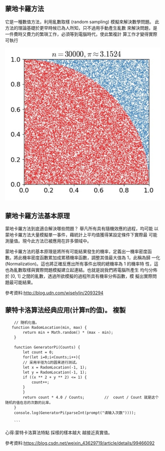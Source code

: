 ## 蒙地卡羅方法
它是一種數值方法，利用亂數取樣 (random
sampling) 模擬來解決數學問題。
此方法的理論基礎於更早時候已為人所知，只不過用手動產生亂數
來解決問題，是一件費時又費力的繁瑣工作，必須等到電腦時代，使此繁複計
算工作才變得實際可執行

![p](https://github.com/zxc21949049/sa110a/blob/master/1.jpg)

## 蒙地卡羅方法基本原理
蒙地卡羅方法到底適合解決哪些問題？ 舉凡所有具有隨機效應的過程，均可能
以蒙地卡羅方法大量模擬單一事件，藉統計上平均值獲得某設定條件下實際最
可能測量值。現今此方法已被應用在許多領域中。

蒙地卡羅方法的基本原理是將所有可能結果發生的機率，定義出一機率密度函
數。將此機率密度函數累加成累積機率函數，調整其值最大值為 1，此稱為歸
一化(Normalization)。這也將正確反應出所有事件出現的總機率為 1 的機率特
性，這也為亂數取樣與實際問題模擬建立起連結。也就是說我們將電腦所產生
均勻分佈於 [0, 1] 之間的亂數，透過所欲模擬的過程所具有機率分佈函數，模
擬出實際問題最可能結果。

參考資料:http://blog.udn.com/wiselylin/2093294

## 蒙特卡洛算法经典应用(计算π的值)。 複製



```
	// 随机化值。
   function RadomLocation(min, max) {
        return min + Math.random() * (max - min);
    }
	
    function GeneratorPi(Counts) {
        let count = 0;
        for(let i=0;i<Counts;i++){
        // 采用半径为1的圆来进行测试。
        let x = RadomLocation(-1, 1);
        let y = RadomLocation(-1, 1);
        if ((x ** 2 + y ** 2) <= 1) {
            count++;
        }
        }
        return count * 4.0 / Counts;         //  count / Count 就是这个随机的值在总的次数的比率。
    }
    console.log(GeneratorPi(parseInt(prompt("请输入次数"))));
    
    ```
```
心得:蒙特卡洛算法特點 採樣的樣本越大 越接近真實值。

參考資料:https://blog.csdn.net/weixin_43629719/article/details/99466092